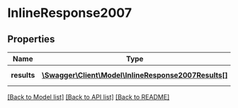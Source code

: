 # InlineResponse2007

## Properties
Name | Type | Description | Notes
------------ | ------------- | ------------- | -------------
**results** | [**\Swagger\Client\Model\InlineResponse2007Results[]**](InlineResponse2007Results.md) | The list of users | [optional] 

[[Back to Model list]](../../README.md#documentation-for-models) [[Back to API list]](../../README.md#documentation-for-api-endpoints) [[Back to README]](../../README.md)

